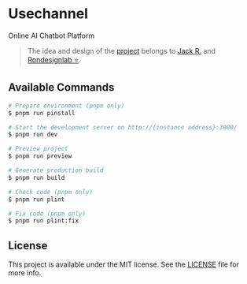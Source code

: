 # Usechannel

Online AI Chatbot Platform

[project]: https://www.behance.net/gallery/168652993/Usechannel-Online-AI-Chatbot-Platform
[Jack R.]: https://www.behance.net/jack-ux-ui-design
[Rondesignlab ⭐️]: https://www.behance.net/rondesignlab

> The idea and design of the [project] belongs to [Jack R.] and [Rondesignlab ⭐️].

## Available Commands

```bash
# Prepare environment (pnpm only)
$ pnpm run pinstall

# Start the development server on http://{instance address}:3000/
$ pnpm run dev

# Preview project
$ pnpm run preview

# Generate production build
$ pnpm run build

# Check code (pnpm only)
$ pnpm run plint

# Fix code (pnpm only)
$ pnpm run plint:fix
```

## License

This project is available under the MIT license.
See the [LICENSE](LICENSE) file for more info.
